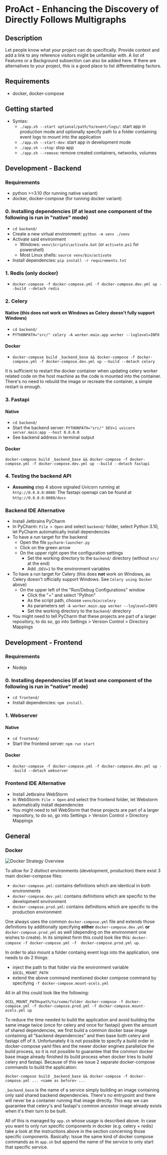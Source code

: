 # ProAct - Enhancing the Discovery of Directly Follows Multigraphs

## Description
Let people know what your project can do specifically. Provide context and add a link to any reference visitors might be unfamiliar with. A list of Features or a Background subsection can also be added here. If there are alternatives to your project, this is a good place to list differentiating factors.

## Requirements
- docker, docker-compose

## Getting started
- Syntax:
  - `./app.sh --start optional/path/to/event/logs/`: start app in production mode and optionally specify path to a folder containing event logs to mount into the application
  - `./app.sh --start-dev`: start app in development mode
  - `./app.sh --stop`: stop app
  - `./app.sh --remove`: remove created containers, networks, volumes

## Development - Backend

### Requirements
- python >=3.10 (for running native variant)
- docker, docker-compose (for running docker variant)

### 0. Installing dependencies (if at least one component of the following is run in "native" mode)
- `cd backend/`
- Create a new virtual environment: `python -m venv ./venv`
- Activate said environment
  - Windows: `venv\Scripts\activate.bat` (or `activate.ps1` for powershell)
  - Most Linux shells: `source venv/bin/activate`
- Install dependencies: `pip install -r requirements.txt`

### 1. Redis (only docker)
- `docker-compose -f docker-compose.yml -f docker-compose.dev.yml up --build --detach redis`

### 2. Celery

#### Native (this does __not__ work on Windows as Celery doesn't fully support Windows)
- `cd backend/`
- `PYTHONPATH="src/" celery -A worker.main.app worker --loglevel=INFO`

#### Docker
- `docker-compose build _backend_base && docker-compose -f docker-compose.yml -f docker-compose.dev.yml up --build --detach celery`

It is sufficient to restart the docker container when updating celery worker related code on the host machine as the code 
is mounted into the container. There's no need to rebuild the image or recreate the container, 
a simple restart is enough.

### 3. Fastapi

#### Native
- `cd backend/`
- Start the backend server: `PYTHONPATH="src/" DEV=1 uvicorn server.main:app --host 0.0.0.0`
- See backend address in terminal output

#### Docker
`docker-compose build _backend_base && docker-compose -f docker-compose.yml -f docker-compose.dev.yml up --build --detach fastapi`

### 4. Testing the backend API
- __Assuming__ step 4 above signaled Uvicorn running at `http://0.0.0.0:8080`: The fastapi openapi can be found at `http://0.0.0.0:8080/docs`

### Backend IDE Alternative
- Install Jetbrains PyCharm
- In PyCharm: `File > Open` and select `backend/` folder, select Python 3.10, let PyCharm automatically install dependencies
- To have a run target for the backend
  - Open the file `pycharm-launcher.py`
  - Click on the green arrow
  - On the upper right open the configuration settings
    - Set the working directory to the `backend/` directory (without `src/` at the end)
    - Add `;DEV=1` to the environment variables
- To have a run target for Celery (this does __not__ work on Windows, as Celery doesn't officially support Windows. See `Celery using Docker` above)
  - On the upper left of the "Run/Debug Configurations" window
    - Click the "+" and select "Python"
    - As the script path, choose `venv/bin/celery`
    - As parameters set `-A worker.main.app worker --loglevel=INFO`
    - Set the working directory to the `backend/` directory
- You might need to tell PyCharm that these projects are part of a larger repository, to do so, go into Settings > Version Control > Directory Mappings

## Development - Frontend

### Requirements
- Nodejs

### 0. Installing dependencies (if at least one component of the following is run in "native" mode)
- `cd frontend/`
- Install dependencies: `npm install`.

### 1. Webserver

#### Native
- `cd frontend/`
- Start the frontend server: `npm run start`

#### Docker
- `docker-compose -f docker-compose.yml -f docker-compose.dev.yml up --build --detach webserver`

### Frontend IDE Alternative
- Install Jetbrains WebStorm
- In WebStorm: `File > Open` and select the frontend folder, let Webstorm automatically install dependencies
- You might need to tell WebStorm that these projects are part of a larger repository, to do so, go into Settings > Version Control > Directory Mappings

## General

### Docker
![Docker Strategy Overview](docs/images/docker_strategy_overview.png "Docker Strategy Overview")

To allow for 2 distinct environments (development, production) there exist 3 main docker-compose files:
- `docker-compose.yml`: contains definitions which are identical in both environments
- `docker-compose.dev.yml`: contains definitions which are specific to the development environment
- `docker-compose.prod.yml`: contains definitions which are specific to the production environment

One always uses the common `docker-compose.yml` file and extends those definitions by additionally 
specifying **either** `docker-compose.dev.yml` **or** `docker-compose.prod.yml` as well (depending on the environment 
one wishes to create). In its simplest form this could look like this: `docker-compose -f docker-compose.yml -f 
docker-compose.prod.yml up`. 

In order to also mount a folder containg event logs into the application, one needs to do 2 things:
- inject the path to that folder via the environment variable `$OCEL_MOUNT_PATH`
- extend the above command mentioned docker compose command by specifying `-f docker-compose.mount-ocels.yml`

All in all this could look like the following:

`OCEL_MOUNT_PATH=path/to/some/folder docker-compose -f docker-compose.yml -f docker-compose.prod.yml -f docker-compose.mount-ocels.yml up`

To reduce the time needed to build the application and avoid building the same image twice (once for celery and 
once for fastapi) given the amount  of shared dependencies, we first build a common docker base image containing 
all "backend dependencies" and then base both celery and fastapi off of it. 
Unfortunately it is not possible to specify a build order in docker-compose yaml files and the newer docker engines 
parallelize the build process, so it is not possible to guarantee that the common docker base image already finished
its build process when docker tries to build celery and fastapi. Because of this we issue 2 separate 
docker-compose commands to build the application:

`docker-compose build _backend_base && docker-compose -f docker-compose.yml ... <same as before> ...`

`_backend_base` is the name of a service simply building an image containing only said shared backend dependencies. 
There's no entrypoint and there will never be a container running that image directly. This way we can guarantee 
that celery's and fastapi's common ancestor image already exists when it's their turn to be built.

All of this is managed by `app.sh` whose usage is described above. In case you want to only run specific components in 
docker (e.g. celery + redis) take a look at the instructions above in the section concerning those specific components. 
Basically: Issue the same kind of docker compose commands as in `app.sh` but append the name of the service to only start
that specific service.
